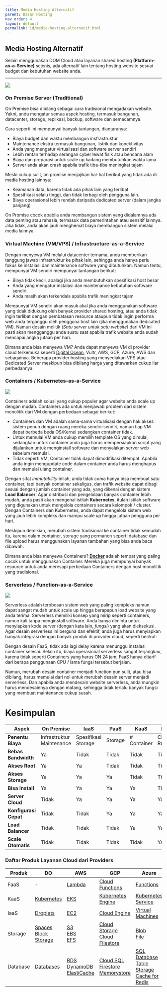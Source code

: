 ```yaml
---
title: Media Hosting Alternatif
parent: Dasar Hosting
nav_order: 4
layout: default
permalink: id/media-hosting-alternatif.html
---
```



## Media Hosting Alternatif

Selain menggunakan DOM Cloud atau layanan shared hosting **(Platform-as-a-Service)** sejenis, ada alternatif lain tentang hosting website sesuai budget dan kebutuhan website anda.

---

![](https://www.cloudflare.com/img/learning/serverless/serverless-vs-containers/serverless-computing-deploy-speed-comparison.svg)

### On Premise Server (Traditional)

On Premise bisa dibilang sebagai cara tradisional mengadakan website. Yakni, anda mengatur semua aspek hosting, termasuk bangunan, datacenter, storage, replikasi, backup, software dan semacamnya.

Cara seperti ini mempunyai banyak tantangan, diantaranya:

+ Biaya budget dan waktu membangun insfrastruktur
+ Maintenance ekstra termasuk bangunan, listrik dan konektivitas
+ Anda yang mengatur virtualisasi dan software server sendiri
+ Lebih rentan terhadap serangan cyber lewat fisik atau bencana alam
+ Biaya dan preparasi untuk scale up kadang membutuhkan waktu lama
+ Server anda akan crash apabila trafik tiba-tiba meningkat tajam

Meski cukup sulit, on promise menjajikan hal-hal berikut yang tidak ada di media hosting lainnya:

+ Keamanan data, karena tidak ada pihak lain yang terlibat.
+ Spesifikasi selalu tinggi, dan tidak terbagi oleh pengguna lain.
+ Biaya operasional lebih rendah daripada dedicated server (dalam jangka panjang)

On Promise cocok apabila anda membangun sistem yang didalamnya ada data penting atau rahasia, termasuk data pemerintahan atau sensitif lainnya. Jika tidak, anda akan jauh menghemat biaya membangun sistem melalui media lainnya.

### Virtual Machine (VM/VPS) / Infrastructure-as-a-Service

Dengan menyewa VM melalui datacenter ternama, anda memberikan tanggung jawab infrastruktur ke pihak lain, sehingga anda hanya perlu fokus ke instalasi dan maintenance software yang dibutuhkan. Namun tentu, mempunyai VM sendiri mempunyai tantangan berikut:

+ Biaya tidak kecil, apalagi jika anda membutuhkan spesifikasi host besar
+ Anda yang mengatur instalasi dan maintenance kebutuhan software sendiri
+ Anda masih akan terkendala apabila trafik meningkat tajam

Mempunyai VM sendiri akan masuk akal jika anda menggunakan software yang tidak didukung oleh banyak provider shared hosting, atau anda tidak ingin terlibat dengan pembatasan resource ataupun tidak ingin performa web anda terganggu oleh pengguna host lain (jika menggunakan dedicated VM). Namun desain molitik *(Satu server untuk satu website)* dari VM ini pasti akan mengganggu anda suatu saat apabila trafik website anda sudah mencapai angka jutaan per hari.

Dimana anda bisa menyewa VM? Anda dapat menyewa VM di provider cloud terkemuka seperti [Digital Ocean](https://m.do.co/c/facab6f3ac67), Vultr, AWS, GCP, Azure, AWS dan sebagainya. Beberapa provider hosting yang menyediakan VPS atau Dedicated Server meskipun bisa dibilang harga yang ditawarkan cukup liar perbedannya.

### Containers / Kubernetes-as-a-Service

![](https://i2.wp.com/www.docker.com/blog/wp-content/uploads/Blog.-Are-containers-..VM-Image-1.png?fit=1600%2C680&ssl=1)

Containers adalah solusi yang cukup populer agar website anda scale up dengan mudah. Containers ada untuk menjawab problem dari sistem monolitik dari VM dengan perbedaan sebagai berikut:

+ Containers dan VM adalah sama-sama virtualisasi dengan hak akses sistem penuh dengan ruang mereka sendiri-sendiri, namun tiap VM dapat berbeda beda OS/Kernel sedangkan container tidak.
+ Untuk memulai VM anda cukup memilih template OS yang dimulai, sedangkan untuk container anda juga harus mempersiapkan script yang dijalankan untuk menginstall software dan menyalakan server web sebelum memulai.
+ Tidak seperti VM, Container tidak dapat dimodifikasi ditempat. Apabila anda ingin mengupdate code dalam container anda harus menghapus dan memulai ulang container.

Dengan sifat *immutability* inilah, anda tidak cuma hanya bisa membuat satu container, tapi banyak container sekaligus, dan trafik website dapat dibagi sesuai dengan jumlah container yang ada, yang dikenai dengan sistem **Load Balancer**. Agar distribusi dan pengelolaan banyak container lebih mudah, anda pasti akan mengenal istilah **Kubernetes**, itulah istilah software yang digunakan untuk mengelola containers secara kelompok / cluster. Dengan Containers dan Kubernetes, anda dapat mengelola sistem web yang jauh lebih kompleks dan mampu scale up hingga jutaan pengguna per hari.

Meskipun demikian, merubah sistem tradisional ke container tidak semudah itu, karena dalam container, storage yang permanen seperti database dan file upload harus menggunakan layanan tambahan yang bisa anda baca dibawah.

Dimana anda bisa menyewa Containers? [**Docker**](https://docker.com/) adalah tempat yang paling cocok untuk menggunakan Container. Mereka juga mempunyai banyak resource untuk anda meresapi perbedaan Containers dengan host monolitik yang tradisional.

### Serverless / Function-as-a-Service

![](https://www.simform.com/wp-content/uploads/2018/08/Serverless-Examples-with-AWS-Lambda-Use-Cases.png)

Serverless adalah terobosan sistem web yang paling kompleks namun dapat sangat mudah untuk scale up hingga berapapun load website yang anda terima. Serverless memiliki konsep yang mirip seperti containers, namun kali tanpa menginstall software. Anda hanya diminta untuk menyiapkan kode server (dengan kata lain, *fungsi*) yang akan dieksekusi. Agar desain serverless ini berguna dan efektif, anda juga harus menyiapkan banyak integrasi dengan banyak produk di provider cloud, seperti berikut:

Dengan desain FaaS, tidak ada lagi delay karena menunggu instalasi container selesai. Selain itu, biaya operasional serverless sangat terjangkau, karena tidak seperti Containers yang harus ON 24 jam,  FaaS hanya ditarif dari berapa penggunaan CPU / lama fungsi tersebut berjalan.

Namun, merubah desain container menjadi function pun sulit, atau bisa dibilang, harus memulai dari nol untuk merubah desain server menjadi serverless. Dan apabila anda mendesain website serverless, anda mungkin harus mendesainnya dengan matang, sehingga tidak terlalu banyak fungsi yang membuat maintenance cukup susah.

# Kesimpulan


| Aspek | On Premise | IaaS | PaaS | KaaS | FaaS |
|---|---|---|---|---|---|
| **Penentu Biaya** | Infrastruktur Maintenance | Spesifikasi Storage | Storage | # Container | CPU Runtime |
| **Bebas Bandwidth** | Ya | Tidak | Tidak | Tidak | Tidak
| **Akses Root** | Ya | Ya | Tidak | Tidak | Tidak
| **Akses Storage** | Ya | Ya | Ya | Tidak | Tidak
| **Bisa Install** | Ya | Ya | Ya | Ya | Tidak
| **Server Cloud** | Tidak | Ya | Ya | Ya | Ya
| **Konfigurasi Cepat** | Tidak | Tidak | Ya | Ya | Ya
| **Load Balancer** | Tidak | Tidak | Tidak | Ya | Ya
| **Scale Otomatis** | Tidak | Tidak | Tidak | Tidak | Ya

### Daftar Produk Layanan Cloud dari Providers

| Produk | DO | AWS | GCP | Azure |
|---|---|---|---|---|
|FaaS|-|[Lambda](https://aws.amazon.com/lambda/)|[Cloud Functions](https://cloud.google.com/functions)|[Functions](https://azure.microsoft.com/en-us/services/functions/)|
|KaaS|[Kubernetes](https://digitalocean.com/products/kubernetes/)|[EKS](https://aws.amazon.com/eks/)|[Kubernetes Engine](https://cloud.google.com/kubernetes-engine?hl=id)|[Kubernetes Service](https://azure.microsoft.com/en-us/services/kubernetes-service/)
|IaaS|[Droplets](https://www.digitalocean.com/products/droplets/)|[EC2](https://aws.amazon.com/ec2/)|[Cloud Engine](https://cloud.google.com/compute)|[Virtual Machines](https://azure.microsoft.com/en-us/services/virtual-machines/)
|Storage|[Spaces](https://www.digitalocean.com/products/spaces/) <br> [Block Storage](https://digitalocean.com/products/block-storage/)|[S3](https://aws.amazon.com/s3/) <br> [EBS](https://aws.amazon.com/ebs/) <br> [EFS](https://aws.amazon.com/efs/) | [Cloud Storage](https://cloud.google.com/storage?hl=id) <br> [Cloud Filestore](https://cloud.google.com/filestore?hl=id) |[Blob](https://azure.microsoft.com/en-us/services/storage/blobs/) <br> [File](https://azure.microsoft.com/en-us/services/storage/files/)
|Database|[Databases](https://www.digitalocean.com/products/managed-databases/)|[RDS](https://aws.amazon.com/rds/) <br> [DynamoDB](https://aws.amazon.com/dynamodb/) <br> [ElastiCache](https://aws.amazon.com/elasticache/) | [Cloud SQL](https://cloud.google.com/sql?hl=id) <br> [Firestore](https://cloud.google.com/firestore?hl=id) <br> [Memorystore](https://cloud.google.com/memorystore?hl=id) | [SQL Database](https://azure.microsoft.com/en-us/services/sql-database/) <br> [Table Storage](https://azure.microsoft.com/en-us/services/storage/tables/) <br>[Cache for Redis](https://azure.microsoft.com/en-us/services/cache/)
